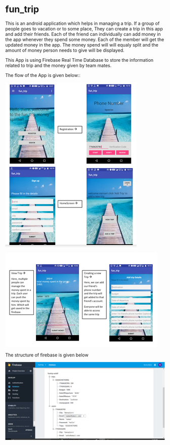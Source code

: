 # fun_trip
This is an android application which helps in managing a trip.
If a group of people goes to vacation or to some place, They can create a trip in this app and add their friends.
Each of the friend can individually can add money in the app whenever they spend some money. Each of the member will get the updated money in the app.
The money spend will will equaly split and the amount of money person needs to give will be displayed.

This App is using Firebase Real Time Database to store the information related to trip and the money given by team mates.

The flow of the App is given below::

![firstpage](/new%20report%20and%20screenshots/wordtoimage.PNG)

![secondpage](/new%20report%20and%20screenshots/wordtoimage2.PNG)



The structure of firebase is given below

![firebase](/new%20report%20and%20screenshots/firebase.PNG)
